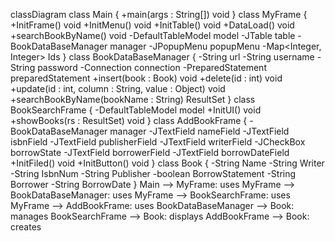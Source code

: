 classDiagram
class Main {
+main(args : String[]) void
}
class MyFrame {
+InitFrame() void
+InitMenu() void
+InitTable() void
+DataLoad() void
+searchBookByName() void
-DefaultTableModel model
-JTable table
-BookDataBaseManager manager
-JPopupMenu popupMenu
-Map<Integer, Integer> Ids
}
class BookDataBaseManager {
-String url
-String username
-String password
-Connection connection
-PreparedStatement preparedStatement
+insert(book : Book) void
+delete(id : int) void
+update(id : int, column : String, value : Object) void
+searchBookByName(bookName : String) ResultSet
}
class BookSearchFrame {
-DefaultTableModel model
+InitUI() void
+showBooks(rs : ResultSet) void
}
class AddBookFrame {
-BookDataBaseManager manager
-JTextField nameField
-JTextField isbnField
-JTextField publisherField
-JTextField writerField
-JCheckBox borrowState
-JTextField borrowerField
-JTextField borrowDateField
+InitFiled() void
+InitButton() void
}
class Book {
-String Name
-String Writer
-String IsbnNum
-String Publisher
-boolean BorrowStatement
-String Borrower
-String BorrowDate
}
Main --> MyFrame: uses
MyFrame --> BookDataBaseManager: uses
MyFrame --> BookSearchFrame: uses
MyFrame --> AddBookFrame: uses
BookDataBaseManager --> Book: manages
BookSearchFrame --> Book: displays
AddBookFrame --> Book: creates